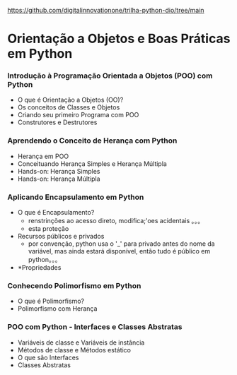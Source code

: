 <https://github.com/digitalinnovationone/trilha-python-dio/tree/main>

# Orientação a Objetos e Boas Práticas em Python

### Introdução à Programação Orientada a Objetos (POO) com Python
* O que é Orientação a Objetos (OO)?
* Os conceitos de Classes e Objetos
* Criando seu primeiro Programa com POO
* Construtores e Destrutores



### Aprendendo o Conceito de Herança com Python
* Herança em POO
* Conceituando Herança Simples e Herança Múltipla
* Hands-on: Herança Simples
* Hands-on: Herança Múltipla



### Aplicando Encapsulamento em Python
* O que é Encapsulamento?
    * renstrinções ao acesso direto, modifica;'oes acidentais 。。。
    * esta proteção
* Recursos públicos e privados
    * por convenção, python usa o '_' para privado antes do nome da variável, mas ainda estará disponível, então tudo é público em python。。。 
* *Propriedades



### Conhecendo Polimorfismo em Python
* O que é Polimorfismo? 
* Polimorfismo com Herança



### POO com Python - Interfaces e Classes Abstratas
* Variáveis de classe e Variáveis de instância
* Métodos de classe e Métodos estático
* O que são Interfaces
* Classes Abstratas